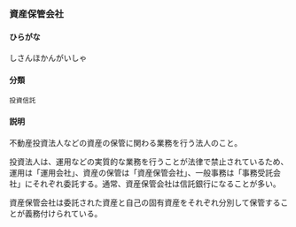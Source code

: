<div style="display:none;">

## [あ行](securities-terms?id=あ行)
## [か行](securities-terms?id=か行)
## [さ行](securities-terms?id=さ行)

</div>

### 資産保管会社

#### ひらがな

しさんほかんがいしゃ

#### 分類

`投資信託`

#### 説明

不動産投資法人などの資産の保管に関わる業務を行う法人のこと。
 
投資法人は、運用などの実質的な業務を行うことが法律で禁止されているため、運用は「運用会社」、資産の保管は「資産保管会社」、一般事務は「事務受託会社」にそれぞれ委託する。通常、資産保管会社は信託銀行になることが多い。
 
資産保管会社は委託された資産と自己の固有資産をそれぞれ分別して保管することが義務付けられている。

<div style="display:none;">

## [た行](securities-terms?id=た行)
## [な行](securities-terms?id=な行)
## [は行](securities-terms?id=は行)
## [ま行](securities-terms?id=ま行)
## [や行](securities-terms?id=や行)
## [ら行](securities-terms?id=ら行)
## [わ行](securities-terms?id=わ行)
## [英数字・記号](securities-terms?id=英数字・記号)

</div>

